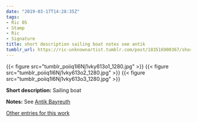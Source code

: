 ```yaml
---
date: "2019-03-17T14:28:35Z"
tags:
- Ric 05
- Stamp
- Ric
- Signature
title: short description sailing boat notes see antik
tumblr_url: https://ric-unknownartist.tumblr.com/post/183516900367/short-description-sailing-boat-notes-see-antik
---
```

{{< figure src="tumblr_poiiq1l6Nj1vky613o1_1280.jpg" >}} 
{{< figure src="tumblr_poiiq1l6Nj1vky613o2_1280.jpg" >}} 
{{< figure src="tumblr_poiiq1l6Nj1vky613o3_1280.jpg" >}} 
  

**Short description:** Sailing boat

**Notes:** See [Antik Bayreuth](http://www.antikbayreuth.de/kuenstlerverzeichnis/Kunstler_Q_bis_S/RIC_Radierung_Vogel/ric_radierung_vogel.html)

[Other entries for this work](/tags/Ric-05)

